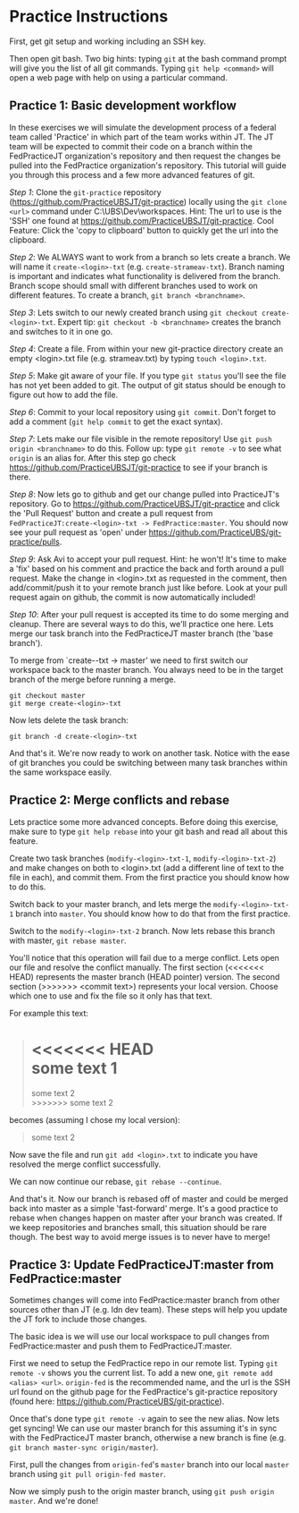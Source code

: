 Practice Instructions
=====================

First, get git setup and working including an SSH key.

Then open git bash.  Two big hints: typing `git` at the bash command prompt will give you the list of all git commands.  Typing `git help <command>` will open a web page with help on using a particular command.

## Practice 1: Basic development workflow

In these exercises we will simulate the development process of a federal team called 'Practice' in which part of the team works within JT.  The JT team will be expected to commit their code on a branch within the FedPracticeJT organization's repository and then request the changes be pulled into the FedPractice organization's repository.  This tutorial will guide you through this process and a few more advanced features of git.

*Step 1*: Clone the `git-practice` repository (https://github.com/PracticeUBSJT/git-practice) locally using the `git clone <url>` command under C:\UBS\Dev\workspaces.  Hint: The url to use is the 'SSH' one found at https://github.com/PracticeUBSJT/git-practice.  Cool Feature: Click the 'copy to clipboard' button to quickly get the url into the clipboard.

*Step 2*: We ALWAYS want to work from a branch so lets create a branch.  We will name it `create-<login>-txt` (e.g. `create-strameav-txt`).  Branch naming is important and indicates what functionality is delivered from the branch.  Branch scope should small with different branches used to work on different features.  To create a branch, `git branch <branchname>`.

*Step 3*: Lets switch to our newly created branch using `git checkout create-<login>-txt`.  Expert tip: `git checkout -b <branchname>` creates the branch and switches to it in one go.

*Step 4*: Create a file.  From within your new git-practice directory create an empty \<login\>.txt file (e.g. strameav.txt) by typing `touch <login>.txt`.

*Step 5*: Make git aware of your file.  If you type `git status` you'll see the file has not yet been added to git.  The output of git status should be enough to figure out how to add the file.

*Step 6*: Commit to your local repository using `git commit`.  Don't forget to add a comment (`git help commit` to get the exact syntax).

*Step 7*: Lets make our file visible in the remote repository!  Use `git push origin <branchname>` to do this.  Follow up: type `git remote -v` to see what `origin` is an alias for.  After this step go check https://github.com/PracticeUBSJT/git-practice to see if your branch is there.

*Step 8*: Now lets go to github and get our change pulled into PracticeJT's repository.  Go to https://github.com/PracticeUBSJT/git-practice and click the 'Pull Request' button and create a pull request from `FedPracticeJT:create-<login>-txt -> FedPractice:master`.  You should now see your pull request as 'open' under https://github.com/PracticeUBS/git-practice/pulls.

*Step 9*: Ask Avi to accept your pull request.  Hint: he won't!  It's time to make a 'fix' based on his comment and practice the back and forth around a pull request.  Make the change in \<login\>.txt as requested in the comment, then add/commit/push it to your remote branch just like before.  Look at your pull request again on github, the commit is now automatically included!

*Step 10*: After your pull request is accepted its time to do some merging and cleanup.  There are several ways to do this, we'll practice one here.  Lets merge our task branch into the FedPracticeJT master branch (the 'base branch').

To merge from `create-<login>-txt -> master' we need to first switch our workspace back to the master branch.  You always need to be in the target branch of the merge before running a merge.

`git checkout master`   
`git merge create-<login>-txt`   

Now lets delete the task branch:

`git branch -d create-<login>-txt`

And that's it.  We're now ready to work on another task.  Notice with the ease of git branches you could be switching between many task branches within the same workspace easily.

## Practice 2: Merge conflicts and rebase

Lets practice some more advanced concepts.  Before doing this exercise, make sure to type `git help rebase` into your git bash and read all about this feature.

Create two task branches (`modify-<login>-txt-1`, `modify-<login>-txt-2`) and make changes on both to \<login\>.txt (add a different line of text to the file in each), and commit them.  From the first practice you should know how to do this.

Switch back to your master branch, and lets merge the `modify-<login>-txt-1` branch into `master`.  You should know how to do that from the first practice.

Switch to the `modify-<login>-txt-2` branch.  Now lets rebase this branch with master, `git rebase master`.

You'll notice that this operation will fail due to a merge conflict.  Lets open our file and resolve the conflict manually.  The first section (\<\<\<\<\<\<\< HEAD) represents the master branch (HEAD pointer) version.  The second section (\>\>\>\>\>\>\> \<commit text\>) represents your local version.  Choose which one to use and fix the file so it only has that text.

For example this text:

> <<<<<<< HEAD   
> some text 1   
>  =======   
> some text 2   
> \>\>\>\>\>\>\> some text 2   

becomes (assuming I chose my local version):

> some text 2   

Now save the file and run `git add <login>.txt` to indicate you have resolved the merge conflict successfully.

We can now continue our rebase, `git rebase --continue`.

And that's it. Now our branch is rebased off of master and could be merged back into master as a simple 'fast-forward' merge.  It's a good practice to rebase when changes happen on master after your branch was created.  If we keep repositories and branches small, this situation should be rare though.  The best way to avoid merge issues is to never have to merge!

## Practice 3: Update FedPracticeJT:master from FedPractice:master

Sometimes changes will come into FedPractice:master branch from other sources other than JT (e.g. ldn dev team).  These steps will help you update the JT fork to include those changes.

The basic idea is we will use our local workspace to pull changes from FedPractice:master and push them to FedPracticeJT:master.

First we need to setup the FedPractice repo in our remote list.  Typing `git remote -v` shows you the current list.  To add a new one, `git remote add <alias> <url>`.  `origin-fed` is the recommended name, and the url is the SSH url found on the github page for the FedPractice's git-practice repository (found here: https://github.com/PracticeUBS/git-practice).

Once that's done type `git remote -v` again to see the new alias.  Now lets get syncing!  We can use our master branch for this assuming it's in sync with the FedPracticeJT master branch, otherwise a new branch is fine (e.g. `git branch master-sync origin/master`).

First, pull the changes from `origin-fed`'s `master` branch into our local `master` branch using `git pull origin-fed master`.

Now we simply push to the origin master branch, using `git push origin master`.  And we're done!

